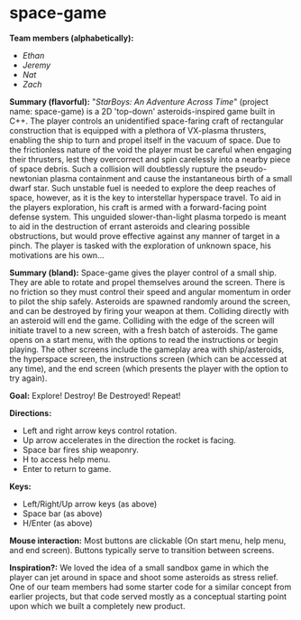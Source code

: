 # space-game
**Team members (alphabetically):**
* *Ethan*
* *Jeremy*
* *Nat*
* *Zach*

**Summary (flavorful):**
"*StarBoys: An Adventure Across Time*" (project name: space-game) is a 2D 'top-down' asteroids-inspired game built in C++.
The player controls an unidentified space-faring craft of rectangular construction that is equipped with a plethora of VX-plasma thrusters, enabling the ship to turn and propel itself in the vacuum of space. Due to the frictionless nature of the void the player must be careful when engaging their thrusters, lest they overcorrect and spin carelessly into a nearby piece of space debris. Such a collision will doubtlessly rupture the pseudo-newtonian plasma containment and cause the instantaneous birth of a small dwarf star. Such unstable fuel is needed to explore the deep reaches of space, however, as it is the key to interstellar hyperspace travel. To aid in the players exploration, his craft is armed with a forward-facing point defense system. This unguided slower-than-light plasma torpedo is meant to aid in the destruction of errant asteroids and clearing possible obstructions, but would prove effective against any manner of target in a pinch. The player is tasked with the exploration of unknown space, his motivations are his own...

**Summary (bland):**
Space-game gives the player control of a small ship. They are able to rotate and propel themselves around the screen. There is no friction so they must control their speed and angular momentum in order to pilot the ship safely. Asteroids are spawned randomly around the screen, and can be destroyed by firing your weapon at them. Colliding directly with an asteroid will end the game. Colliding with the edge of the screen will initiate travel to a new screen, with a fresh batch of asteroids. The game opens on a start menu, with the options to read the instructions or begin playing. The other screens include the gameplay area with ship/asteroids, the hyperspace screen, the instructions screen (which can be accessed at any time), and the end screen (which presents the player with the option to try again).

**Goal:**
Explore! Destroy! Be Destroyed! Repeat!

**Directions:**
* Left and right arrow keys control rotation.
* Up arrow accelerates in the direction the rocket is facing.
* Space bar fires ship weaponry.
* H to access help menu.
* Enter to return to game.

**Keys:**
* Left/Right/Up arrow keys (as above)
* Space bar (as above)
* H/Enter (as above)

**Mouse interaction:**
Most buttons are clickable (On start menu, help menu, and end screen). Buttons typically serve to transition between screens.

**Inspiration?:**
We loved the idea of a small sandbox game in which the player can jet around in space and shoot some asteroids as stress relief. One of our team members had some starter code for a similar concept from earlier projects, but that code served mostly as a conceptual starting point upon which we built a completely new product.
